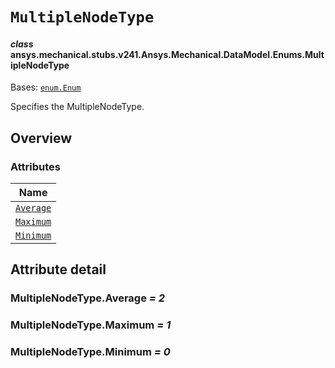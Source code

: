 # `MultipleNodeType`

<a id="ansys.mechanical.stubs.v241.Ansys.Mechanical.DataModel.Enums.MultipleNodeType"></a>

#### *class* ansys.mechanical.stubs.v241.Ansys.Mechanical.DataModel.Enums.MultipleNodeType

Bases: [`enum.Enum`](https://docs.python.org/3/library/enum.html#enum.Enum)

Specifies the MultipleNodeType.

<!-- !! processed by numpydoc !! -->

<a id="overview"></a>

## Overview

### Attributes

| Name |
| ------------------------------------------ |
| [`Average`](#MultipleNodeType.Average) |
| [`Maximum`](#MultipleNodeType.Maximum) |
| [`Minimum`](#MultipleNodeType.Minimum) |

<a id="attribute-detail"></a>

## Attribute detail

<a id="MultipleNodeType.Average"></a>

### MultipleNodeType.Average *= 2*

<a id="MultipleNodeType.Maximum"></a>

### MultipleNodeType.Maximum *= 1*

<a id="MultipleNodeType.Minimum"></a>

### MultipleNodeType.Minimum *= 0*


